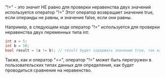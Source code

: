 "!=" - это значит НЕ равно
для проверки неравенства двух значений используется оператор "!="
Этот оператор возвращает значение true, 
если операнды не равны, 
и значение false, если они равны.

Например, в следующем коде оператор "!=" 
используется для проверки неравенства двух переменных типа int:
```csharp
int a = 5;
int b = 10;
bool result = (a != b); // result будет содержать значение true, так как a и b не равны
```

Также, как и оператор "==", 
оператор "!=" может быть перегружен 
в пользовательских типах данных для определения, 
как будет проводиться сравнение на неравенство.




